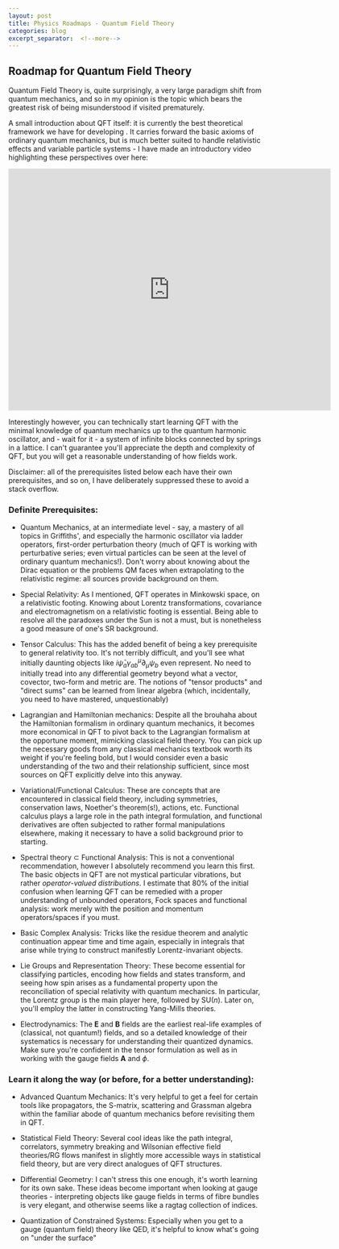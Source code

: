 ```yaml
---
layout: post
title: Physics Roadmaps - Quantum Field Theory 
categories: blog
excerpt_separator:  <!--more-->
---
```


##  Roadmap for Quantum Field Theory

Quantum Field Theory is, quite surprisingly, a very large paradigm shift from quantum mechanics, and so in my opinion is the topic which bears the greatest risk of being misunderstood if visited prematurely.

A small introduction about QFT itself: it is currently the best theoretical framework we have for developing . It carries forward the basic axioms of ordinary quantum mechanics, but is much better suited to handle relativistic effects and variable particle systems - I have made an introductory video highlighting these perspectives over here:

<div class="embed-container">
  <iframe
      width="640"
      height="480"
      src="http://www.youtube.com/embed/3MpeZRIxvWE"
      frameborder="0"
      allowfullscreen="">
  </iframe>
</div>

Interestingly however, you can technically start learning QFT with the minimal knowledge of quantum mechanics up to the quantum harmonic oscillator, and - wait for it - a system of infinite blocks connected by springs in a lattice. I can't guarantee you'll appreciate the depth and complexity of QFT, but you will get a reasonable understanding of how  fields work.

Disclaimer: all of the prerequisites listed below each have their own prerequisites, and so on, I have deliberately suppressed these to avoid a stack overflow.

### Definite Prerequisites:
- Quantum Mechanics, at an intermediate level - say, a mastery of all topics in Griffiths', and especially the harmonic oscillator via ladder operators, first-order perturbation theory (much of QFT is working with perturbative series; even virtual particles can be seen at the level of ordinary quantum mechanics!). Don't worry about knowing about the Dirac equation or the problems QM faces when extrapolating to the relativistic regime: all sources provide background on them.

- Special Relativity: As I mentioned, QFT operates in Minkowski space, on a relativistic footing. Knowing about Lorentz transformations, covariance and electromagnetism on a relativistic footing is essential. Being able to resolve all the paradoxes under the Sun is not a must, but is nonetheless a good measure of one's SR background.

- Tensor Calculus: This has the added benefit of being a key prerequisite to general relativity too. It's not terribly difficult, and you'll see what initially daunting objects like $i\bar\psi_a\gamma^\mu_{ab}\partial_\mu\psi_b$ even represent. No need to initially tread into any differential geometry beyond what a vector, covector, two-form and metric are. The notions of "tensor products" and "direct sums" can be learned from linear algebra (which, incidentally, you need to have mastered, unquestionably) 

- Lagrangian and Hamiltonian mechanics: Despite all the brouhaha about the Hamiltonian formalism in ordinary quantum mechanics, it becomes more economical in QFT to pivot back to the Lagrangian formalism at the opportune moment, mimicking classical field theory. You can pick up the necessary goods from any classical mechanics textbook worth its weight if you're feeling bold, but I would consider even a basic understanding of the two and their relationship sufficient, since most sources on QFT explicitly delve into this anyway.

- Variational/Functional Calculus: These are concepts that are encountered in classical field theory, including symmetries, conservation laws, Noether's theorem(s!), actions, etc. Functional calculus plays a large role in the path integral formulation, and functional derivatives are often subjected to rather formal manipulations elsewhere, making it necessary to have a solid background prior to starting.

- Spectral theory $\subset$ Functional Analysis: This is not a conventional recommendation, however I absolutely recommend you learn this first. The basic objects in QFT are not mystical particular vibrations, but rather *operator-valued distributions*. I estimate that 80% of the initial confusion when learning QFT can be remedied with a proper understanding of unbounded operators, Fock spaces and functional analysis: work merely with the position and momentum operators/spaces if you must.

- Basic Complex Analysis: Tricks like the residue theorem and analytic continuation appear time and time again, especially in integrals that arise while trying to construct manifestly Lorentz-invariant objects.

- Lie Groups and Representation Theory: These become essential for classifying particles, encoding how fields and states transform, and seeing how spin arises as a fundamental property upon the reconciliation of special relativity with quantum mechanics. In particular, the Lorentz group is the main player here, followed by $\mathrm{SU}(n)$. Later on, you'll employ the latter in constructing Yang-Mills theories. 

- Electrodynamics: The $\mathbf E$ and $\mathbf B$ fields are the earliest real-life examples of (classical, not quantum!) fields, and so a detailed knowledge of their systematics is necessary for understanding their quantized dynamics. Make sure you're confident in the tensor formulation as well as in working with the gauge fields $\mathbf A$ and $\phi$.

### Learn it along the way (or before, for a better understanding):
- Advanced Quantum Mechanics: It's very helpful to get a feel for certain tools like propagators, the S-matrix, scattering and Grassman algebra within the familiar abode of quantum mechanics before revisiting them in QFT. 

- Statistical Field Theory: Several cool ideas like the path integral, correlators, symmetry breaking and Wilsonian effective field theories/RG flows manifest in slightly more accessible ways in statistical field theory, but are very direct analogues of QFT structures.
 
- Differential Geometry: I can't stress this one enough, it's worth learning for its own sake. These ideas become important when looking at gauge theories - interpreting objects like gauge fields in terms of fibre bundles is very elegant, and otherwise seems like a ragtag collection of indices. 

- Quantization of Constrained Systems: Especially when you get to a gauge (quantum field) theory like QED, it's helpful to know what's going on "under the surface"
